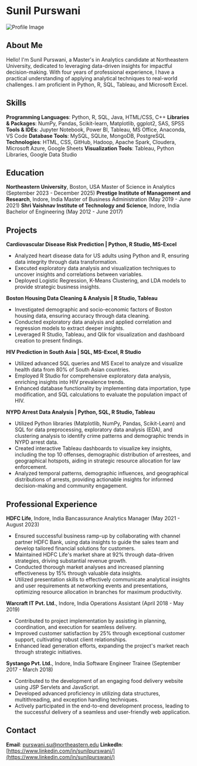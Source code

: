 # Sunil Purswani

![Profile Image](https://path-to-your-image)

## About Me

Hello! I'm Sunil Purswani, a Master's in Analytics candidate at Northeastern University, dedicated to leveraging data-driven insights for impactful decision-making. With four years of professional experience, I have a practical understanding of applying analytical techniques to real-world challenges. I am proficient in Python, R, SQL, Tableau, and Microsoft Excel.

## Skills

**Programming Languages**: Python, R, SQL, Java, HTML/CSS, C++
**Libraries & Packages**: NumPy, Pandas, Scikit-learn, Matplotlib, ggplot2, SAS, SPSS
**Tools & IDEs**: Jupyter Notebook, Power BI, Tableau, MS Office, Anaconda, VS Code
**Database Tools**: MySQL, SQLite, MongoDB, PostgreSQL
**Technologies**: HTML, CSS, GitHub, Hadoop, Apache Spark, Cloudera, Microsoft Azure, Google Sheets
**Visualization Tools**: Tableau, Python Libraries, Google Data Studio

## Education

**Northeastern University**, Boston, USA
Master of Science in Analytics (September 2023 - December 2025)
**Prestige Institute of Management and Research**, Indore, India
Master of Business Administration (May 2019 - June 2021)
**Shri Vaishnav Institute of Technology and Science**, Indore, India
Bachelor of Engineering (May 2012 - June 2017)

## Projects

**Cardiovascular Disease Risk Prediction | Python, R Studio, MS-Excel**
  - Analyzed heart disease data for US adults using Python and R, ensuring data integrity through data transformation.
  - Executed exploratory data analysis and visualization techniques to uncover insights and correlations between variables.
  - Deployed Logistic Regression, K-Means Clustering, and LDA models to provide strategic business insights.

**Boston Housing Data Cleaning & Analysis | R Studio, Tableau**
  - Investigated demographic and socio-economic factors of Boston housing data, ensuring accuracy through data cleaning.
  - Conducted exploratory data analysis and applied correlation and regression models to extract deeper insights.
  - Leveraged R Studio, Tableau, and Qlik for visualization and dashboard creation to present findings.

**HIV Prediction in South Asia | SQL, MS-Excel, R Studio**
  - Utilized advanced SQL queries and MS Excel to analyze and visualize health data from 80% of South Asian countries.
  - Employed R Studio for comprehensive exploratory data analysis, enriching insights into HIV prevalence trends.
  - Enhanced database functionality by implementing data importation, type modification, and SQL calculations to evaluate the population impact of HIV.

**NYPD Arrest Data Analysis | Python, SQL, R Studio, Tableau**
  - Utilized Python libraries (Matplotlib, NumPy, Pandas, Scikit-Learn) and SQL for data preprocessing, exploratory data analysis (EDA), and clustering analysis to identify crime patterns and demographic trends in NYPD arrest data.
  - Created interactive Tableau dashboards to visualize key insights, including the top 10 offenses, demographic distribution of arrestees, and geographical hotspots, aiding in strategic resource allocation for law enforcement.
  - Analyzed temporal patterns, demographic influences, and geographical distributions of arrests, providing actionable insights for informed decision-making and community engagement.

## Professional Experience

**HDFC Life**, Indore, India
Bancassurance Analytics Manager (May 2021 - August 2023)
  - Ensured successful business ramp-up by collaborating with channel partner HDFC Bank, using data insights to guide the sales team and develop tailored financial solutions for customers.
  - Maintained HDFC Life's market share at 92% through data-driven strategies, driving substantial revenue growth.
  - Conducted thorough market analyses and increased planning effectiveness by 15% through valuable data insights.
  - Utilized presentation skills to effectively communicate analytical insights and user requirements at networking events and presentations, optimizing resource allocation in branches for maximum productivity.

**Warcraft IT Pvt. Ltd.**, Indore, India
Operations Assistant (April 2018 - May 2019)
 - Contributed to project implementation by assisting in planning, coordination, and execution for seamless delivery.
 - Improved customer satisfaction by 25% through exceptional customer support, cultivating robust client relationships.
 - Enhanced lead generation efforts, expanding the project's market reach through strategic initiatives.

**Systango Pvt. Ltd.**, Indore, India
Software Engineer Trainee (September 2017 - March 2018)
 - Contributed to the development of an engaging food delivery website using JSP Servlets and JavaScript.
 - Developed advanced proficiency in utilizing data structures, multithreading, and exception handling techniques.
 - Actively participated in the end-to-end development process, leading to the successful delivery of a seamless and user-friendly web application.

## Contact

**Email**: [purswani.su@northeastern.edu](mailto:purswani.su@northeastern.edu)
**LinkedIn**: [https://www.linkedin.com/in/sunilpurswani/](https://www.linkedin.com/in/sunilpurswani/)
